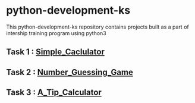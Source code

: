 # python-development-ks
This python-development-ks repository contains projects built as a part of intership training program using python3

## Task 1 : [Simple_Caclulator](simple_calculator/README.md)
## Task 2 : [Number_Guessing_Game](number_guess_game/README.md)
## Task 3 : [A_Tip_Calculator](a_tip_calculator/README.md)
